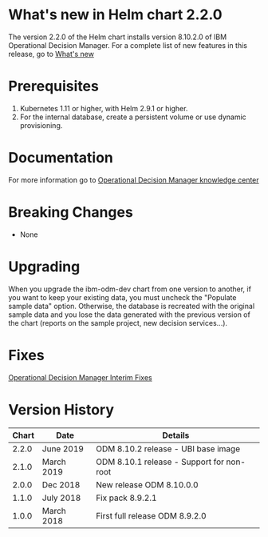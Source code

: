 # What's new in Helm chart 2.2.0
The version 2.2.0 of the Helm chart installs version 8.10.2.0 of IBM Operational Decision Manager. For a complete list of new features in this release, go to [What's new](https://www.ibm.com/support/knowledgecenter/en/SSQP76_8.10.x/com.ibm.odm.icp/topics/con_whats_new8102.html)

# Prerequisites
1. Kubernetes 1.11 or higher, with Helm 2.9.1 or higher.
1. For the internal database, create a persistent volume or use dynamic provisioning.

# Documentation
For more information go to [Operational Decision Manager knowledge center](https://www.ibm.com/support/knowledgecenter/en/SSQP76_8.10.x/com.ibm.odm.icp/kc_welcome_odm_icp.html)

# Breaking Changes
* None

# Upgrading
When you upgrade the ibm-odm-dev chart from one version to another, if you want to keep your existing data, you must uncheck the "Populate sample data" option.
Otherwise, the database is recreated with the original sample data and you lose the data generated with the previous version of the chart (reports on the sample project, new decision services...).

# Fixes
[Operational Decision Manager Interim Fixes](http://www.ibm.com/support/docview.wss?uid=swg21640630)

# Version History
| Chart | Date     | Details                           |
| ----- | -------- | --------------------------------- |
| 2.2.0 | June 2019 | ODM 8.10.2 release - UBI base image |
| 2.1.0 | March 2019 | ODM 8.10.1 release - Support for non-root  |
| 2.0.0 | Dec 2018 | New release ODM 8.10.0.0               |
| 1.1.0 | July 2018 | Fix pack 8.9.2.1                |
| 1.0.0 | March 2018 | First full release ODM 8.9.2.0               |
